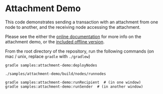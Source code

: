 # Attachment Demo 

This code demonstrates sending a transaction with an attachment from one node to another, and the receiving node accessing the attachment.

Please see the either the [online documentation](https://docs.corda.net/running-the-demos.html#attachment-demo) for more info on the attachment demo, or the [included offline version](../../docs/build/html/running-the-demos.html#attachment-demo).

From the root directory of the repository, run the following commands (on mac / unix, replace `gradle` with `./gradlew`)

    gradle samples:attachment-demo:deployNodes 

    ./samples/attachment-demo/build/nodes/runnodes

    gradle samples:attachment-demo:runRecipient  # (in one window)
    gradle samples:attachment-demo:runSender  # (in another window)
